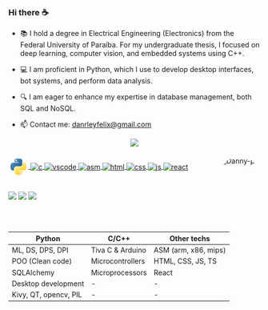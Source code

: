 ### Hi there ☕

- 📚 I hold a degree in Electrical Engineering (Electronics) from the Federal University of Paraíba. For my undergraduate thesis, I focused on deep learning, computer vision, and embedded systems using C++.
- 💻 I am proficient in Python, which I use to develop desktop interfaces, bot systems, and perform data analysis.
- 🔍 I am eager to enhance my expertise in database management, both SQL and NoSQL.

- 📫 Contact me: danrleyfelix@gmail.com

<div align="center">
  <a href="https://github.com/DanrleyFelix">
  <img height="160em" src="https://github-readme-stats.vercel.app/api/top-langs/?username=DanrleyFelix&layout=compact&langs_count=7&theme=dark"/>
</div>
</div>
<div style="display: inline_block"><br>
  <img align="center" alt="Python" height="40" width="40" src="https://raw.githubusercontent.com/devicons/devicon/master/icons/python/python-original.svg">
  <a href="">
    <img src="https://raw.githubusercontent.com/get-icon/geticon/fc0f660daee147afb4a56c64e12bde6486b73e39/icons/c.svg" align="center" alt="c" width="40" height="40"/>
  </a>
  <a href="https://code.visualstudio.com/">
    <img src="https://cdn.jsdelivr.net/gh/devicons/devicon/icons/vscode/vscode-original.svg" alt="vscode" align="center" width="40" height="40"/>
   </a>
   <a href="">
      <img src="https://github.com/get-icon/geticon/blob/master/icons/assembly.svg" alt="asm" align="center" width="40" height="40"/>
   </a>
   <a href="https://developer.mozilla.org/pt-BR/docs/Web/HTML">
      <img src="https://raw.githubusercontent.com/get-icon/geticon/fc0f660daee147afb4a56c64e12bde6486b73e39/icons/html-5.svg" alt="html" align="center" width="40" height="40"/>
   </a>
   <a href="https://developer.mozilla.org/pt-BR/docs/Web/CSS">
      <img src="https://github.com/get-icon/geticon/blob/master/icons/css-3.svg" alt="css" align="center" width="40" height="40"/>
   </a>
   <a href="https://developer.mozilla.org/pt-BR/docs/Web/JavaScript">
      <img src="https://raw.githubusercontent.com/get-icon/geticon/fc0f660daee147afb4a56c64e12bde6486b73e39/icons/javascript.svg" alt="js" align="center" width="40" height="40"/>
   </a>
   <a href="https://react.dev/">
      <img src="https://github.com/get-icon/geticon/blob/master/icons/react.svg" alt="react" align="center" width="40" height="40"/>
   </a>
  <img align="right" alt="Danny-pic" height="150" style="border-radius:50px;" 
       src="https://media.tenor.com/-FuVAsEDlZcAAAAM/aesthetic-coffee.gif">
</div>
  
  ##
 
<div> 
  <a href="https://www.youtube.com/channel/UCMozFNrBh5qvUKq0hlFfeew" target="_blank"><img src="https://img.shields.io/badge/YouTube-FF0000?style=for-the-badge&logo=youtube&logoColor=white" target="_blank"></a>
 <a href="https://discord.gg/KBvGXHjuse" target="_blank"><img src="https://img.shields.io/badge/Discord-7289DA?style=for-the-badge&logo=discord&logoColor=white"
 target="_blank"></a> 
  <a href = "mailto:danrleyfelix@gmail.com><img src="https://img.shields.io/badge/-Gmail-%23333?style=for-the-badge&logo=gmail&logoColor=white" target="_blank"></a>
  <a href="https://www.linkedin.com/in/danrley-felix-083674169/" target="_blank"><img src="https://img.shields.io/badge/-LinkedIn-%230077B5?style=for-the-badge&logo=linkedin&logoColor=white" target="_blank"></a>
</div>

  ##
  
| Python                | C/C++               | Other techs           |  
| --------------------- | ------------------- | --------------------- | 
| ML, DS, DPS, DPI      | Tiva C & Arduino    | ASM (arm, x86, mips)  |
| POO (Clean code)      | Microcontrollers    | HTML, CSS, JS, TS     | 
| SQLAlchemy            | Microprocessors     | React                 | 
| Desktop development   |         -           |           -           | 
| Kivy, QT, opencv, PIL |         -           |           -           | 
